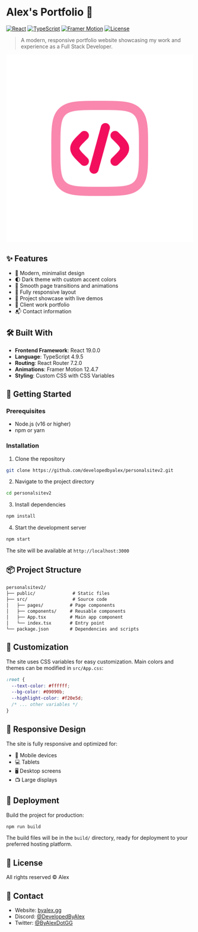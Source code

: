 # Alex's Portfolio 🚀

[![React](https://img.shields.io/badge/React-19.0.0-61DAFB?style=flat-square&logo=react)](https://reactjs.org/)
[![TypeScript](https://img.shields.io/badge/TypeScript-4.9.5-3178C6?style=flat-square&logo=typescript)](https://www.typescriptlang.org/)
[![Framer Motion](https://img.shields.io/badge/Framer_Motion-12.4.7-0055FF?style=flat-square&logo=framer)](https://www.framer.com/motion/)
[![License](https://img.shields.io/badge/License-MIT-green.svg)](https://opensource.org/licenses/MIT)

> A modern, responsive portfolio website showcasing my work and experience as a Full Stack Developer.

![Portfolio Preview](public/android-chrome-512x512.png)

## ✨ Features

- 🎨 Modern, minimalist design
- 🌓 Dark theme with custom accent colors
- 🔄 Smooth page transitions and animations
- 📱 Fully responsive layout
- 💼 Project showcase with live demos
- 🤝 Client work portfolio
- 📬 Contact information

## 🛠️ Built With

- **Frontend Framework**: React 19.0.0
- **Language**: TypeScript 4.9.5
- **Routing**: React Router 7.2.0
- **Animations**: Framer Motion 12.4.7
- **Styling**: Custom CSS with CSS Variables

## 🚀 Getting Started

### Prerequisites

- Node.js (v16 or higher)
- npm or yarn

### Installation

1. Clone the repository
```bash
git clone https://github.com/developedbyalex/personalsitev2.git
```

2. Navigate to the project directory
```bash
cd personalsitev2
```

3. Install dependencies
```bash
npm install
```

4. Start the development server
```bash
npm start
```

The site will be available at `http://localhost:3000`

## 📦 Project Structure

```
personalsitev2/
├── public/              # Static files
├── src/                 # Source code
│   ├── pages/          # Page components
│   ├── components/     # Reusable components
│   ├── App.tsx         # Main app component
│   └── index.tsx       # Entry point
└── package.json        # Dependencies and scripts
```

## 🎨 Customization

The site uses CSS variables for easy customization. Main colors and themes can be modified in `src/App.css`:

```css
:root {
  --text-color: #ffffff;
  --bg-color: #09090b;
  --highlight-color: #f20e5d;
  /* ... other variables */
}
```

## 📱 Responsive Design

The site is fully responsive and optimized for:
- 📱 Mobile devices
- 💻 Tablets
- 🖥️ Desktop screens
- 📺 Large displays

## 🚀 Deployment

Build the project for production:
```bash
npm run build
```

The build files will be in the `build/` directory, ready for deployment to your preferred hosting platform.

## 📝 License

All rights reserved © Alex

## 🤝 Contact

- Website: [byalex.gg](https://byalex.gg)
- Discord: [@DevelopedByAlex](https://discord.gg/QWN9ZqJd)
- Twitter: [@ByAlexDotGG](https://x.com/byalexdotgg)
